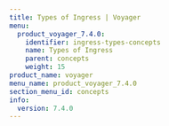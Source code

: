 ```yaml
---
title: Types of Ingress | Voyager
menu:
  product_voyager_7.4.0:
    identifier: ingress-types-concepts
    name: Types of Ingress
    parent: concepts
    weight: 15
product_name: voyager
menu_name: product_voyager_7.4.0
section_menu_id: concepts
info:
  version: 7.4.0
---
```


